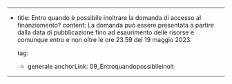 ---
  - title: Entro quando è possibile inoltrare la domanda di accesso al finanziamento?
    content: La domanda può essere presentata a partire dalla data di pubblicazione fino ad esaurimento delle risorse e comunque entro e non oltre le ore 23.59 del 19 maggio 2023.

    tag:
      - generale
    anchorLink: 09_Entroquandopossibileinolt
---